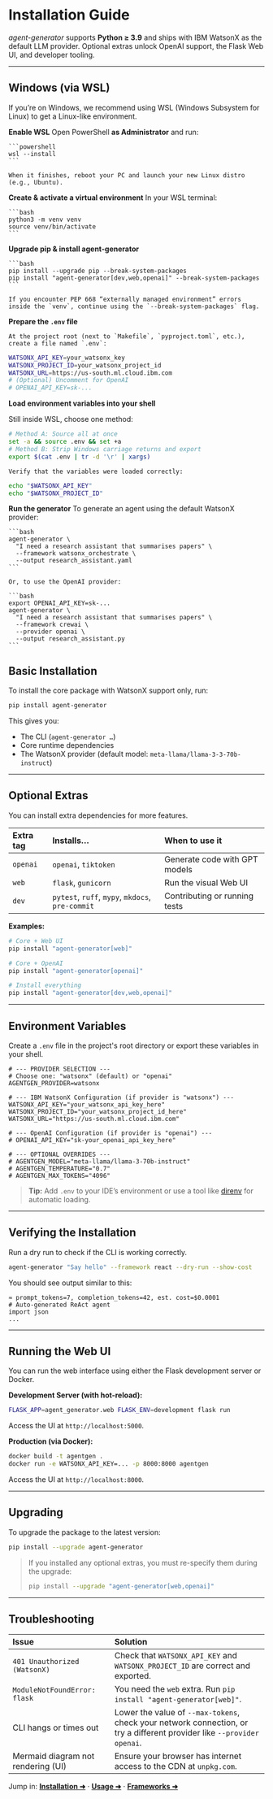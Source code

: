 
# Installation Guide

*agent-generator* supports **Python ≥ 3.9** and ships with IBM WatsonX as the default LLM provider. Optional extras unlock OpenAI support, the Flask Web UI, and developer tooling.

-----

## Windows (via WSL)

If you’re on Windows, we recommend using WSL (Windows Subsystem for Linux) to get a Linux-like environment.

**Enable WSL**
    Open PowerShell **as Administrator** and run:

    ```powershell
    wsl --install
    ```

    When it finishes, reboot your PC and launch your new Linux distro (e.g., Ubuntu).

**Create & activate a virtual environment**
    In your WSL terminal:

    ```bash
    python3 -m venv venv
    source venv/bin/activate
    ```

**Upgrade pip & install agent-generator**

    ```bash
    pip install --upgrade pip --break-system-packages
    pip install "agent-generator[dev,web,openai]" --break-system-packages
    ```

    If you encounter PEP 668 “externally managed environment” errors inside the `venv`, continue using the `--break-system-packages` flag.

**Prepare the `.env` file**

    At the project root (next to `Makefile`, `pyproject.toml`, etc.), create a file named `.env`:

```bash
WATSONX_API_KEY=your_watsonx_key
WATSONX_PROJECT_ID=your_watsonx_project_id
WATSONX_URL=https://us-south.ml.cloud.ibm.com
# (Optional) Uncomment for OpenAI
# OPENAI_API_KEY=sk-...
```

**Load environment variables into your shell**

Still inside WSL, choose one method:

```bash
# Method A: Source all at once
set -a && source .env && set +a
# Method B: Strip Windows carriage returns and export
export $(cat .env | tr -d '\r' | xargs)
```
    Verify that the variables were loaded correctly:

```bash
echo "$WATSONX_API_KEY"
echo "$WATSONX_PROJECT_ID"
```

**Run the generator**
    To generate an agent using the default WatsonX provider:

    ```bash
    agent-generator \
      "I need a research assistant that summarises papers" \
      --framework watsonx_orchestrate \
      --output research_assistant.yaml
    ```

    Or, to use the OpenAI provider:

    ```bash
    export OPENAI_API_KEY=sk-...
    agent-generator \
      "I need a research assistant that summarises papers" \
      --framework crewai \
      --provider openai \
      --output research_assistant.py
    ```

## Basic Installation

To install the core package with WatsonX support only, run:

```bash
pip install agent-generator
```

This gives you:

  * The CLI (`agent-generator …`)
  * Core runtime dependencies
  * The WatsonX provider (default model: `meta-llama/llama-3-3-70b-instruct`)

-----

## Optional Extras

You can install extra dependencies for more features.

| Extra tag | Installs… | When to use it |
| :--- | :--- | :--- |
| `openai` | `openai`, `tiktoken` | Generate code with GPT models |
| `web` | `flask`, `gunicorn` | Run the visual Web UI |
| `dev` | `pytest`, `ruff`, `mypy`, `mkdocs`, `pre-commit` | Contributing or running tests |

**Examples:**

```bash
# Core + Web UI
pip install "agent-generator[web]"

# Core + OpenAI
pip install "agent-generator[openai]"

# Install everything
pip install "agent-generator[dev,web,openai]"
```

-----

## Environment Variables

Create a `.env` file in the project's root directory or export these variables in your shell.

```env
# --- PROVIDER SELECTION ---
# Choose one: "watsonx" (default) or "openai"
AGENTGEN_PROVIDER=watsonx

# --- IBM WatsonX Configuration (if provider is "watsonx") ---
WATSONX_API_KEY="your_watsonx_api_key_here"
WATSONX_PROJECT_ID="your_watsonx_project_id_here"
WATSONX_URL="https://us-south.ml.cloud.ibm.com"

# --- OpenAI Configuration (if provider is "openai") ---
# OPENAI_API_KEY="sk-your_openai_api_key_here"

# --- OPTIONAL OVERRIDES ---
# AGENTGEN_MODEL="meta-llama/llama-3-70b-instruct"
# AGENTGEN_TEMPERATURE="0.7"
# AGENTGEN_MAX_TOKENS="4096"
```

> **Tip:** Add `.env` to your IDE’s environment or use a tool like [direnv](https://direnv.net/) for automatic loading.

-----

## Verifying the Installation

Run a dry run to check if the CLI is working correctly.

```bash
agent-generator "Say hello" --framework react --dry-run --show-cost
```

You should see output similar to this:

```
≈ prompt_tokens=7, completion_tokens=42, est. cost=$0.0001
# Auto-generated ReAct agent
import json
...
```

-----

## Running the Web UI

You can run the web interface using either the Flask development server or Docker.

**Development Server (with hot-reload):**

```bash
FLASK_APP=agent_generator.web FLASK_ENV=development flask run
```

Access the UI at `http://localhost:5000`.

**Production (via Docker):**

```bash
docker build -t agentgen .
docker run -e WATSONX_API_KEY=... -p 8000:8000 agentgen
```

Access the UI at `http://localhost:8000`.

-----

## Upgrading

To upgrade the package to the latest version:

```bash
pip install --upgrade agent-generator
```

> If you installed any optional extras, you must re-specify them during the upgrade:
>
> ```bash
> pip install --upgrade "agent-generator[web,openai]"
> ```

-----

## Troubleshooting

| Issue | Solution |
| :--- | :--- |
| `401 Unauthorized (WatsonX)` | Check that `WATSONX_API_KEY` and `WATSONX_PROJECT_ID` are correct and exported. |
| `ModuleNotFoundError: flask` | You need the `web` extra. Run `pip install "agent-generator[web]"`. |
| CLI hangs or times out | Lower the value of `--max-tokens`, check your network connection, or try a different provider like `--provider openai`. |
| Mermaid diagram not rendering (UI) | Ensure your browser has internet access to the CDN at `unpkg.com`. |



Jump in: **[Installation ➜](installation.md)** · **[Usage ➜](usage.md)** · **[Frameworks ➜](frameworks.md)**